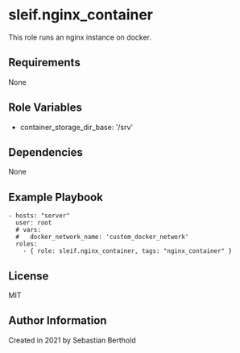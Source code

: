 # sleif.nginx_container

This role runs an nginx instance on docker.

## Requirements

None

## Role Variables

- container_storage_dir_base: '/srv'

## Dependencies

None

## Example Playbook

    - hosts: "server"
      user: root
      # vars:
      #   docker_network_name: 'custom_docker_network'
      roles:
        - { role: sleif.nginx_container, tags: "nginx_container" }

## License

MIT

## Author Information

Created in 2021 by Sebastian Berthold

